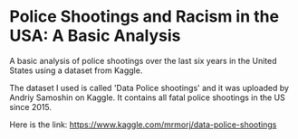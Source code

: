 # Police Shootings and Racism in the USA: A Basic Analysis
A basic analysis of police shootings over the last six years in the United States using a dataset from Kaggle.

The dataset I used is called 'Data Police shootings' and it was uploaded by Andriy Samoshin on Kaggle. It contains all fatal police shootings in the US since 2015. 

Here is the link: https://www.kaggle.com/mrmorj/data-police-shootings
